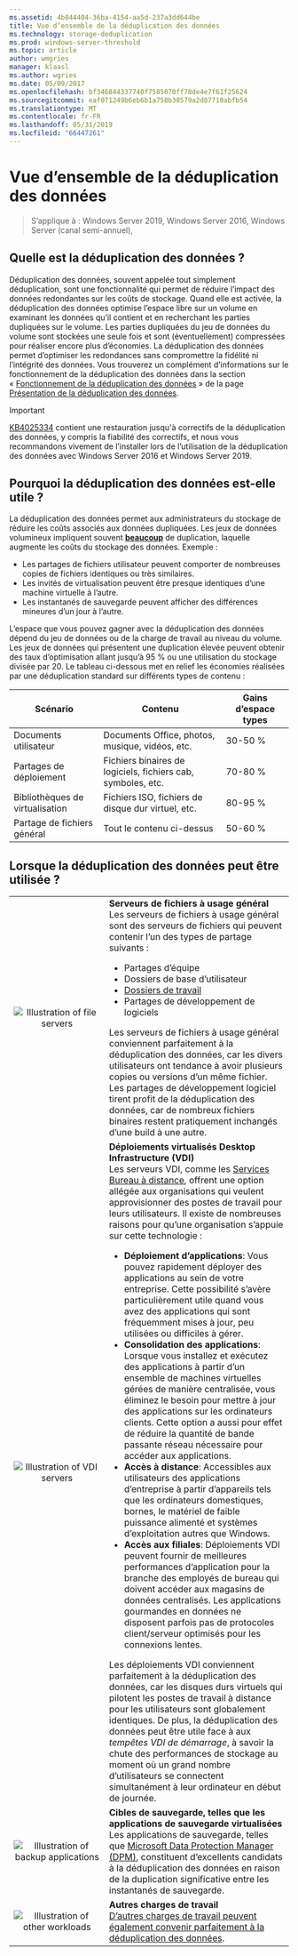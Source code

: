 ```yaml
---
ms.assetid: 4b844404-36ba-4154-aa5d-237a3dd644be
title: Vue d’ensemble de la déduplication des données
ms.technology: storage-deduplication
ms.prod: windows-server-threshold
ms.topic: article
author: wmgries
manager: klaasl
ms.author: wgries
ms.date: 05/09/2017
ms.openlocfilehash: bf346844337740f7585070ff78de4e7f61f25624
ms.sourcegitcommit: eaf071249b6eb6b1a758b38579a2d87710abfb54
ms.translationtype: MT
ms.contentlocale: fr-FR
ms.lasthandoff: 05/31/2019
ms.locfileid: "66447261"
---
```

# <a name="data-deduplication-overview"></a>Vue d’ensemble de la déduplication des données

> S’applique à : Windows Server 2019, Windows Server 2016, Windows Server (canal semi-annuel), 

## <a name="what-is-dedup"></a>Quelle est la déduplication des données ?

Déduplication des données, souvent appelée tout simplement déduplication, sont une fonctionnalité qui permet de réduire l’impact des données redondantes sur les coûts de stockage. Quand elle est activée, la déduplication des données optimise l’espace libre sur un volume en examinant les données qu’il contient et en recherchant les parties dupliquées sur le volume. Les parties dupliquées du jeu de données du volume sont stockées une seule fois et sont (éventuellement) compressées pour réaliser encore plus d’économies. La déduplication des données permet d’optimiser les redondances sans compromettre la fidélité ni l’intégrité des données. Vous trouverez un complément d’informations sur le fonctionnement de la déduplication des données dans la section « [Fonctionnement de la déduplication des données](understand.md#how-does-dedup-work) » de la page [Présentation de la déduplication des données](understand.md).

> [!Important]  
> [KB4025334](https://support.microsoft.com/kb/4025334) contient une restauration jusqu'à correctifs de la déduplication des données, y compris la fiabilité des correctifs, et nous vous recommandons vivement de l’installer lors de l’utilisation de la déduplication des données avec Windows Server 2016 et Windows Server 2019.

## <a name="why-is-dedup-useful"></a>Pourquoi la déduplication des données est-elle utile ?

La déduplication des données permet aux administrateurs du stockage de réduire les coûts associés aux données dupliquées. Les jeux de données volumineux impliquent souvent **<u>beaucoup</u>** de duplication, laquelle augmente les coûts du stockage des données. Exemple :

- Les partages de fichiers utilisateur peuvent comporter de nombreuses copies de fichiers identiques ou très similaires.
- Les invités de virtualisation peuvent être presque identiques d’une machine virtuelle à l’autre.
- Les instantanés de sauvegarde peuvent afficher des différences mineures d’un jour à l’autre.

L’espace que vous pouvez gagner avec la déduplication des données dépend du jeu de données ou de la charge de travail au niveau du volume. Les jeux de données qui présentent une duplication élevée peuvent obtenir des taux d’optimisation allant jusqu’à 95 % ou une utilisation du stockage divisée par 20. Le tableau ci-dessous met en relief les économies réalisées par une déduplication standard sur différents types de contenu :

| Scénario       | Contenu                                        | Gains d’espace types |
|----------------|------------------------------------------------|-----------------------|
| Documents utilisateur | Documents Office, photos, musique, vidéos, etc.  | 30-50 %                |
| Partages de déploiement | Fichiers binaires de logiciels, fichiers cab, symboles, etc. | 70-80 %                |
| Bibliothèques de virtualisation | Fichiers ISO, fichiers de disque dur virtuel, etc.  | 80-95 %                |
| Partage de fichiers général | Tout le contenu ci-dessus                           | 50-60 %                |

## <a id="when-can-dedup-be-used"></a>Lorsque la déduplication des données peut être utilisée ?  
<table>
    <tbody>
        <tr>
            <td style="text-align:center;min-width:150px;vertical-align:center;"><img src="media/overview-clustered-gpfs.png" alt="Illustration of file servers" /></td>
            <td style="vertical-align:top">
                <b>Serveurs de fichiers à usage général</b><br />
Les serveurs de fichiers à usage général sont des serveurs de fichiers qui peuvent contenir l’un des types de partage suivants : <ul>
                    <li>Partages d’équipe</li>
                    <li>Dossiers de base d’utilisateur</li>
                    <li><a href="https://technet.microsoft.com/library/dn265974.aspx">Dossiers de travail</a></li>
                    <li>Partages de développement de logiciels</li>
                </ul>
Les serveurs de fichiers à usage général conviennent parfaitement à la déduplication des données, car les divers utilisateurs ont tendance à avoir plusieurs copies ou versions d’un même fichier. Les partages de développement logiciel tirent profit de la déduplication des données, car de nombreux fichiers binaires restent pratiquement inchangés d’une build à une autre. 
            </td>
        </tr>
        <tr>
            <td style="text-align:center;min-width:150px;vertical-align:center;"><img src="media/overview-vdi.png" alt="Illustration of VDI servers" /></td>
            <td style="vertical-align:top">
                <b>Déploiements virtualisés Desktop Infrastructure (VDI)</b><br />
Les serveurs VDI, comme les <a href="https://technet.microsoft.com/library/cc725560.aspx">Services Bureau à distance</a>, offrent une option allégée aux organisations qui veulent approvisionner des postes de travail pour leurs utilisateurs. Il existe de nombreuses raisons pour qu’une organisation s’appuie sur cette technologie : <ul>
                    <li><b>Déploiement d’applications</b>: Vous pouvez rapidement déployer des applications au sein de votre entreprise. Cette possibilité s’avère particulièrement utile quand vous avez des applications qui sont fréquemment mises à jour, peu utilisées ou difficiles à gérer.</li>
                    <li><b>Consolidation des applications</b>: Lorsque vous installez et exécutez des applications à partir d’un ensemble de machines virtuelles gérées de manière centralisée, vous éliminez le besoin pour mettre à jour des applications sur les ordinateurs clients. Cette option a aussi pour effet de réduire la quantité de bande passante réseau nécessaire pour accéder aux applications.</li>
                    <li><b>Accès à distance</b>: Accessibles aux utilisateurs des applications d’entreprise à partir d’appareils tels que les ordinateurs domestiques, bornes, le matériel de faible puissance alimenté et systèmes d’exploitation autres que Windows.</li>
                    <li><b>Accès aux filiales</b>: Déploiements VDI peuvent fournir de meilleures performances d’application pour la branche des employés de bureau qui doivent accéder aux magasins de données centralisés. Les applications gourmandes en données ne disposent parfois pas de protocoles client/serveur optimisés pour les connexions lentes.</li>
                </ul>
Les déploiements VDI conviennent parfaitement à la déduplication des données, car les disques durs virtuels qui pilotent les postes de travail à distance pour les utilisateurs sont globalement identiques. De plus, la déduplication des données peut être utile face à aux <em>tempêtes VDI de démarrage</em>, à savoir la chute des performances de stockage au moment où un grand nombre d’utilisateurs se connectent simultanément à leur ordinateur en début de journée.
            </td>
        </tr>
        <tr>
            <td style="text-align:center;min-width:150px;vertical-align:center;"><img src="media/overview-backup.png" alt="Illustration of backup applications" /></td>
            <td style="vertical-align:top">
                <b>Cibles de sauvegarde, telles que les applications de sauvegarde virtualisées</b><br />
Les applications de sauvegarde, telles que <a href="https://technet.microsoft.com/library/hh758173.aspx">Microsoft Data Protection Manager (DPM)</a>, constituent d’excellents candidats à la déduplication des données en raison de la duplication significative entre les instantanés de sauvegarde.
            </td>
        </tr>
        <tr>
            <td style="text-align:center;min-width:150px;vertical-align:center;"><img src="media/overview-other.png" alt="Illustration of other workloads" /></td>
            <td style="vertical-align:top">
                <b>Autres charges de travail</b><br />
                <a href="install-enable.md#enable-dedup-candidate-workloads" data-raw-source="[Other workloads may also be excellent candidates for Data Deduplication](install-enable.md#enable-dedup-candidate-workloads)">D’autres charges de travail peuvent également convenir parfaitement à la déduplication des données</a>.
            </td>
        </tr>
    </tbody>
</table>
